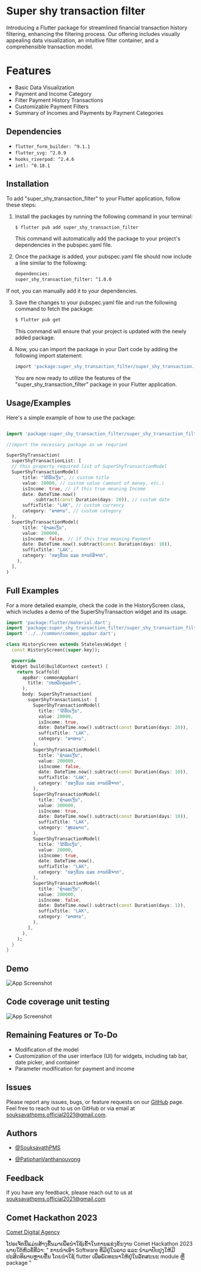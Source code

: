 
# Super shy transaction filter
Introducing a Flutter package for streamlined financial transaction history filtering, enhancing the filtering process. Our offering includes visually appealing data visualization, an intuitive filter container, and a comprehensible transaction model. 

# Features
- Basic Data Visualization
- Payment and Income Category
- Filter Payment History Transactions
- Customizable Payment Filters
- Summary of Incomes and Payments by Payment Categories


## Dependencies

- `flutter_form_builder: ^9.1.1`
- `flutter_svg: ^2.0.9`
- `hooks_riverpod: ^2.4.6`
- `intl: ^0.18.1`

## Installation
To add "super_shy_transaction_filter" to your Flutter application, follow these steps:

1. Install the packages by running the following command in your terminal:

    ```bash
    $ flutter pub add super_shy_transaction_filter
    ```

     This command will automatically add the package to your project's dependencies in the pubspec.yaml file.

2. Once the package is added, your pubspec.yaml file should now include a line similar to the following:

    ```bash
    dependencies:
    super_shy_transaction_filter: ^1.0.0
    ```
If not, you can manually add it to your dependencies.

3. Save the changes to your pubspec.yaml file and run the following command to fetch the package:
    ```bash
    $ flutter pub get
    ```
     This command will ensure that your project is updated with the newly added package.
4. Now, you can import the package in your Dart code by adding the following import statement:
    ```bash
    import 'package:super_shy_transaction_filter/super_shy_transaction.dart_filter';
    ```

     You are now ready to utilize the features of the "super_shy_transaction_filter" package in your Flutter application.
 
## Usage/Examples
Here's a simple example of how to use the package:


```dart

import 'package:super_shy_transaction_filter/super_shy_transaction_filter.dart';

//import the necessary package as we requried

SuperShyTransaction(
  superShyTransactionList: [
  // this property required list of SuperShyTransactionModel
  SuperShyTransactionModel(
      title: "ໄດ້ຮັບເງິນ", // custom title
      value: 20000, // custom value (amount of money, etc.)
      isIncome: true, // if this true meaning Income
      date: DateTime.now()
          .subtract(const Duration(days: 20)), // custom date
      suffixTitle: "LAK", // custom currency
      category: "ອາຫານ", // custom category
  ),
  SuperShyTransactionModel(
      title: "ຊຳລະເງິນ",
      value: 200000,
      isIncome: false, // if this true meaning Payment
      date: DateTime.now().subtract(const Duration(days: 10)),
      suffixTitle: "LAK",
      category: "ຂອງຂັວນ ແລະ ການບໍລິຈາກ",
    ),
  ],
)

```



## Full Examples
For a more detailed example, check the code in the HistoryScreen class, which includes a demo of the SuperShyTransaction widget and its usage.

``` dart
import 'package:flutter/material.dart';
import 'package:super_shy_transaction_filter/super_shy_transaction_filter.dart';
import '../../common/common_appbar.dart';

class HistoryScreen extends StatelessWidget {
  const HistoryScreen({super.key});

  @override
  Widget build(BuildContext context) {
    return Scaffold(
      appBar: commonAppbar(
        title: "ປະຫວັດທຸລະກຳ",
      ),
      body: SuperShyTransaction(
        superShyTransactionList: [
          SuperShyTransactionModel(
            title: "ໄດ້ຮັບເງິນ",
            value: 20000,
            isIncome: true,
            date: DateTime.now().subtract(const Duration(days: 20)),
            suffixTitle: "LAK",
            category: "ອາຫານ",
          ),
          SuperShyTransactionModel(
            title: "ຊຳລະເງິນ",
            value: 200000,
            isIncome: false,
            date: DateTime.now().subtract(const Duration(days: 10)),
            suffixTitle: "LAK",
            category: "ຂອງຂັວນ ແລະ ການບໍລິຈາກ",
          ),
          SuperShyTransactionModel(
            title: "ຊຳລະເງິນ",
            value: 300000,
            isIncome: true,
            date: DateTime.now().subtract(const Duration(days: 10)),
            suffixTitle: "LAK",
            category: "ສຸຂະພາບ",
          ),
          SuperShyTransactionModel(
            title: "ໄດ້ຮັບເງິນ",
            value: 20000,
            isIncome: true,
            date: DateTime.now(),
            suffixTitle: "LAK",
            category: "ຂອງຂັວນ ແລະ ການບໍລິຈາກ",
          ),
          SuperShyTransactionModel(
            title: "ຊຳລະເງິນ",
            value: 200000,
            isIncome: false,
            date: DateTime.now().subtract(const Duration(days: 1)),
            suffixTitle: "LAK",
            category: "ອາຫານ",
          ),
        ],
      ),
    );
  }
}


```
## Demo
![App Screenshot](https://i.imgur.com/HpQB29H.png)

## Code coverage unit testing
![App Screenshot](https://i.imgur.com/A8iAltJ.png)

## Remaining Features or To-Do
* Modification of the model
* Customization of the user interface (UI) for widgets, including tab bar, date picker, and container
* Parameter modification for payment and income

## Issues
Please report any issues, bugs, or feature requests on our [GitHub](https://github.com/cometdigitalagency/hackathon-banking) page. Feel free to reach out to us on GitHub or via email at souksavathpms.official2021@gmail.com.

## Authors

- [@SouksavathPMS](https://github.com/SouksavathPMS)

- [@PatiphanVanthanouvong](https://github.com/PatiphanVanthanouvong)

## Feedback
If you have any feedback, please reach out to us at souksavathpms.official2021@gmail.com

## Comet Hackathon 2023 
[Comet Digital Agency ](https://www.facebook.com/CometDigitalAgency)

ໂປຣເຈັກນີ້ແມ່ນສ້າງຂື້ນມາເພື່ອນຳໃຊ້ເຂົ້າໃນການແຂ່ງຂັນງານ Comet Hackathon 2023 ພາຍໃຕ້ຫົວຂໍ້ທີ່ວ່າ: " ການນຳເອົາ Software ທີ່ມີຢູ່ໃນລາວ ແລະ ນຳມາປັບປຸງໃຫ້ມີປະສິດທິພາບຫຼາຍຂື້ນ ໂດຍນຳໃຊ້ flutter ເພື່ອພັດທະນາໃຫ້ຢູ່ໃນລັກສະນະ module ຫຼື package "

